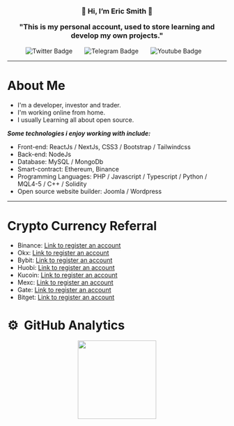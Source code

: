 <h3 align="center">👋   Hi, I’m Eric Smith   👋 </br> <p>"This is my personal account, used to store learning and develop my own projects."</p></h3>


<div id="badges" align="center">

  <a href="https://twitter.com/ericsmith0x" style="margin-right: 16px; text-decoration: none;">
    <img src="https://img.shields.io/badge/Twitter-black?style=for-the-badge&logo=twitter&logoColor=white" alt="Twitter Badge"/>
  </a> &nbsp;

  <a href="https://t.me/ericsmith0x" style="margin-right: 16px; text-decoration: none;">
    <img src="https://img.shields.io/badge/Telegram-blue?style=for-the-badge&logo=telegram&logoColor=white" alt="Telegram Badge"/>
  </a> &nbsp;
     <a href="https://youtube.com/#" style="margin-right: 16px; text-decoration: none;">
    <img src="https://img.shields.io/badge/Youtube-red?style=for-the-badge&logo=youtube&logoColor=white" alt="Youtube Badge"/>
  </a>

</div>

---
# About Me
- I'm a developer, investor and trader.
- I'm working online from home.
- I usually Learning all about open source.


***Some technologies i enjoy working with include:***
 - Front-end: ReactJs / NextJs, CSS3 / Bootstrap / Tailwindcss
 - Back-end: NodeJs 
 - Database: MySQL / MongoDb 
 - Smart-contract: Ethereum, Binance
 - Programming Languages: PHP / Javascript / Typescript / Python / MQL4-5 / C++ / Solidity
 - Open source website builder: Joomla / Wordpress
---

<!---
DevTranAnhKhoa/DevTranAnhKhoa is a ✨ special ✨ repository because its `README.md` (this file) appears on your GitHub profile.
You can click the Preview link to take a look at your changes.
--->

# Crypto Currency Referral

- Binance: [Link to register an account](https://accounts.binance.com/register?ref=12228167)
- Okx: [Link to register an account](https://www.okx.com/join/2304599)
- Bybit: [Link to register an account](https://www.bybit.com/invite?ref=QQQJWG)
- Huobi: [Link to register an account](https://www.huobi.com/vi-vi/v/register/double-invite/?inviter_id=11345710&invite_code=w7553)
- Kucoin: [Link to register an account](https://www.kucoin.com/ucenter/signup?rcode=JRyQtc)
- Mexc: [Link to register an account](https://www.mexc.com/register?inviteCode=14J8j)
- Gate: [Link to register an account](https://www.gate.io/signup/UVJCBgoK)
- Bitget: [Link to register an account](https://www.bitget.com/en/referral/register?clacCode=DRQBEHSP)



# ⚙️ &nbsp;GitHub Analytics

<p align="center">
<a href="https://github.com/ericsmith0x">
  <img height="180em" src="https://github-readme-stats-eight-theta.vercel.app/api?username=ericsmith0x&show_icons=true&theme=default&include_all_commits=true&count_private=true"/>
</a>
</p> 
